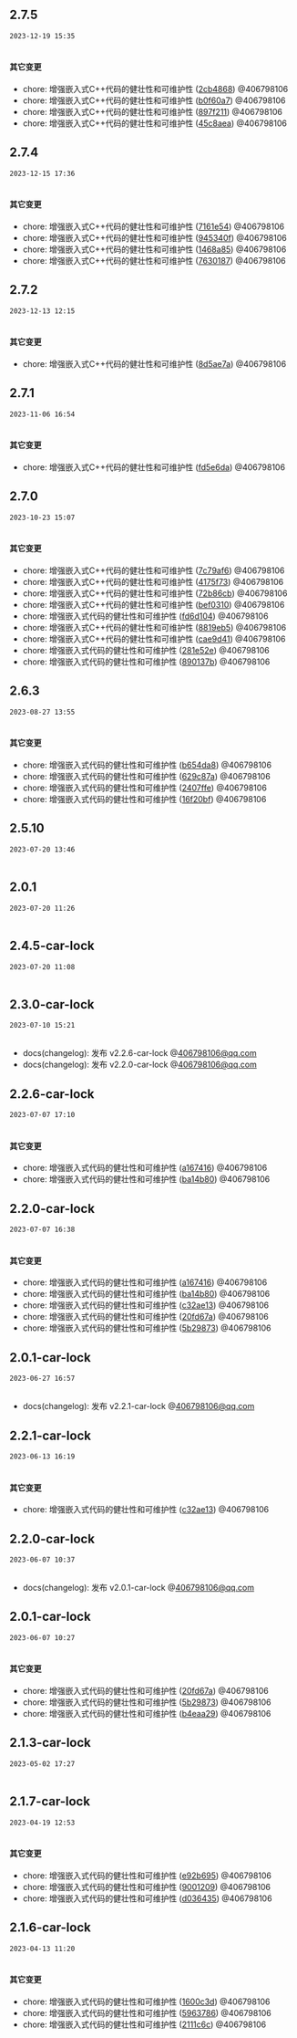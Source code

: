## 2.7.5
`2023-12-19 15:35`<br><br>
#### 其它变更 
- chore: 增强嵌入式C++代码的健壮性和可维护性 ([2cb4868](https://git.pengbocloud.com/lanneng_develop/embedded-monorepo/commit/2cb48688ff09387acc30cb6c20a942f152234326)) @406798106 
- chore: 增强嵌入式C++代码的健壮性和可维护性 ([b0f60a7](https://git.pengbocloud.com/lanneng_develop/embedded-monorepo/commit/b0f60a71b5c51a6ba2f7b6081c14dbf193bc850b)) @406798106 
- chore: 增强嵌入式C++代码的健壮性和可维护性 ([897f211](https://git.pengbocloud.com/lanneng_develop/embedded-monorepo/commit/897f2111facffd685a6acd50f3999f5708f8340b)) @406798106 
- chore: 增强嵌入式C++代码的健壮性和可维护性 ([45c8aea](https://git.pengbocloud.com/lanneng_develop/embedded-monorepo/commit/45c8aea109e1b97ed2d38b59b5acc35b75d235b1)) @406798106 

## 2.7.4
`2023-12-15 17:36`<br><br>
#### 其它变更 
- chore: 增强嵌入式C++代码的健壮性和可维护性 ([7161e54](https://git.pengbocloud.com/lanneng_develop/embedded-monorepo/commit/7161e54fa94c749bb4ea54416857800f2c157e53)) @406798106 
- chore: 增强嵌入式C++代码的健壮性和可维护性 ([945340f](https://git.pengbocloud.com/lanneng_develop/embedded-monorepo/commit/945340faca332318ce395de631c7af3ccb13f557)) @406798106 
- chore: 增强嵌入式C++代码的健壮性和可维护性 ([1468a85](https://git.pengbocloud.com/lanneng_develop/embedded-monorepo/commit/1468a858934b4a06c60a31017650dcb38a8001ef)) @406798106 
- chore: 增强嵌入式C++代码的健壮性和可维护性 ([7630187](https://git.pengbocloud.com/lanneng_develop/embedded-monorepo/commit/7630187ef7750aa014b046e4d47814e99448a039)) @406798106 

## 2.7.2
`2023-12-13 12:15`<br><br>
#### 其它变更 
- chore: 增强嵌入式C++代码的健壮性和可维护性 ([8d5ae7a](https://git.pengbocloud.com/lanneng_develop/embedded-monorepo/commit/8d5ae7a4a8b9621df39ea7eeef3d87d13d669c85)) @406798106 

## 2.7.1
`2023-11-06 16:54`<br><br>
#### 其它变更 
- chore: 增强嵌入式C++代码的健壮性和可维护性 ([fd5e6da](https://git.pengbocloud.com/lanneng_develop/embedded-monorepo/commit/fd5e6da803909335f618ec8ce9a29807e4ecec10)) @406798106 

## 2.7.0
`2023-10-23 15:07`<br><br>
#### 其它变更 
- chore: 增强嵌入式C++代码的健壮性和可维护性 ([7c79af6](https://git.pengbocloud.com/lanneng_develop/embedded-monorepo/commit/7c79af6aeba0b3b93c1a621375cf200478fb09de)) @406798106 
- chore: 增强嵌入式C++代码的健壮性和可维护性 ([4175f73](https://git.pengbocloud.com/lanneng_develop/embedded-monorepo/commit/4175f730af1777462ce44e272192bd482696f8ac)) @406798106 
- chore: 增强嵌入式C++代码的健壮性和可维护性 ([72b86cb](https://git.pengbocloud.com/lanneng_develop/embedded-monorepo/commit/72b86cb707a33d3d7fa7845e92267791acd50235)) @406798106 
- chore: 增强嵌入式C++代码的健壮性和可维护性 ([bef0310](https://git.pengbocloud.com/lanneng_develop/embedded-monorepo/commit/bef0310e7e642265bbf2730342d0e7c6fab94757)) @406798106 
- chore: 增强嵌入式代码的健壮性和可维护性 ([fd6d104](https://git.pengbocloud.com/lanneng_develop/embedded-monorepo/commit/fd6d104827eee7440e8dc52182637a6b86c0803f)) @406798106 
- chore: 增强嵌入式C++代码的健壮性和可维护性 ([8819eb5](https://git.pengbocloud.com/lanneng_develop/embedded-monorepo/commit/8819eb5a4081b1db410d10bdd624b8d17de7f017)) @406798106 
- chore: 增强嵌入式C++代码的健壮性和可维护性 ([cae9d41](https://git.pengbocloud.com/lanneng_develop/embedded-monorepo/commit/cae9d41a081f61e2286caf130ecc0b20929bb5b5)) @406798106 
- chore: 增强嵌入式代码的健壮性和可维护性 ([281e52e](https://git.pengbocloud.com/lanneng_develop/embedded-monorepo/commit/281e52edbe7414176f6f2980a18d984bc4e365f7)) @406798106 
- chore: 增强嵌入式代码的健壮性和可维护性 ([890137b](https://git.pengbocloud.com/lanneng_develop/embedded-monorepo/commit/890137b8982f47d5f93169fbec7c295a7d4652de)) @406798106 

## 2.6.3
`2023-08-27 13:55`<br><br>
#### 其它变更 
- chore: 增强嵌入式代码的健壮性和可维护性 ([b654da8](https://git.pengbocloud.com/lanneng_develop/embedded-monorepo/commit/b654da85469311247f1a593337ad1810988308a3)) @406798106 
- chore: 增强嵌入式代码的健壮性和可维护性 ([629c87a](https://git.pengbocloud.com/lanneng_develop/embedded-monorepo/commit/629c87a10820ae20b7670c7af3fa872bc8a0bc60)) @406798106 
- chore: 增强嵌入式代码的健壮性和可维护性 ([2407ffe](https://git.pengbocloud.com/lanneng_develop/embedded-monorepo/commit/2407ffe4217d257fef608c7160cf2990d859ea57)) @406798106 
- chore: 增强嵌入式代码的健壮性和可维护性 ([16f20bf](https://git.pengbocloud.com/lanneng_develop/embedded-monorepo/commit/16f20bf0cf4f6f7343099a3df1b087e00825c713)) @406798106 

## 2.5.10
`2023-07-20 13:46`<br><br>

## 2.0.1
`2023-07-20 11:26`<br><br>

## 2.4.5-car-lock
`2023-07-20 11:08`<br><br>

## 2.3.0-car-lock
`2023-07-10 15:21`<br><br>
- docs(changelog): 发布 v2.2.6-car-lock @406798106@qq.com 
 - docs(changelog): 发布 v2.2.0-car-lock @406798106@qq.com 

## 2.2.6-car-lock
`2023-07-07 17:10`<br><br>
#### 其它变更 
- chore: 增强嵌入式代码的健壮性和可维护性 ([a167416](https://git.pengbocloud.com/lanneng_develop/embedded-monorepo/commit/a1674161ef92567bb03f21b74e24c2729d365e97)) @406798106 
- chore: 增强嵌入式代码的健壮性和可维护性 ([ba14b80](https://git.pengbocloud.com/lanneng_develop/embedded-monorepo/commit/ba14b806c73da4c3b005027f33bcdca12a85f9b9)) @406798106 

## 2.2.0-car-lock
`2023-07-07 16:38`<br><br>
#### 其它变更 
- chore: 增强嵌入式代码的健壮性和可维护性 ([a167416](https://git.pengbocloud.com/lanneng_develop/embedded-monorepo/commit/a1674161ef92567bb03f21b74e24c2729d365e97)) @406798106 
- chore: 增强嵌入式代码的健壮性和可维护性 ([ba14b80](https://git.pengbocloud.com/lanneng_develop/embedded-monorepo/commit/ba14b806c73da4c3b005027f33bcdca12a85f9b9)) @406798106 
- chore: 增强嵌入式代码的健壮性和可维护性 ([c32ae13](https://git.pengbocloud.com/lanneng_develop/embedded-monorepo/commit/c32ae13883e8dc8f511bf33c0d06e6f803e36a54)) @406798106 
- chore: 增强嵌入式代码的健壮性和可维护性 ([20fd67a](https://git.pengbocloud.com/lanneng_develop/embedded-monorepo/commit/20fd67a3d021af16b9f336cef17a475706352688)) @406798106 
- chore: 增强嵌入式代码的健壮性和可维护性 ([5b29873](https://git.pengbocloud.com/lanneng_develop/embedded-monorepo/commit/5b29873c187a089b25754ec22cc48ab2423131dd)) @406798106 

## 2.0.1-car-lock
`2023-06-27 16:57`<br><br>
- docs(changelog): 发布 v2.2.1-car-lock @406798106@qq.com 

## 2.2.1-car-lock
`2023-06-13 16:19`<br><br>
#### 其它变更 
- chore: 增强嵌入式代码的健壮性和可维护性 ([c32ae13](https://git.pengbocloud.com/lanneng_develop/embedded-monorepo/commit/c32ae13883e8dc8f511bf33c0d06e6f803e36a54)) @406798106 

## 2.2.0-car-lock
`2023-06-07 10:37`<br><br>
- docs(changelog): 发布 v2.0.1-car-lock @406798106@qq.com 

## 2.0.1-car-lock
`2023-06-07 10:27`<br><br>
#### 其它变更 
- chore: 增强嵌入式代码的健壮性和可维护性 ([20fd67a](https://git.pengbocloud.com/lanneng_develop/embedded-monorepo/commit/20fd67a3d021af16b9f336cef17a475706352688)) @406798106 
- chore: 增强嵌入式代码的健壮性和可维护性 ([5b29873](https://git.pengbocloud.com/lanneng_develop/embedded-monorepo/commit/5b29873c187a089b25754ec22cc48ab2423131dd)) @406798106 
- chore: 增强嵌入式代码的健壮性和可维护性 ([b4eaa29](https://git.pengbocloud.com/lanneng_develop/embedded-monorepo/commit/b4eaa29dc1ba225c5ecdada4a14e690e682f654c)) @406798106 

## 2.1.3-car-lock
`2023-05-02 17:27`<br><br>

## 2.1.7-car-lock
`2023-04-19 12:53`<br><br>
#### 其它变更 
- chore: 增强嵌入式代码的健壮性和可维护性 ([e92b695](https://git.pengbocloud.com/lanneng_develop/embedded-monorepo/commit/e92b695126b60881253fa150b80d81fbdbbec09e)) @406798106 
- chore: 增强嵌入式代码的健壮性和可维护性 ([9001209](https://git.pengbocloud.com/lanneng_develop/embedded-monorepo/commit/900120943743332d243633cf789f62ca27dfeb05)) @406798106 
- chore: 增强嵌入式代码的健壮性和可维护性 ([d036435](https://git.pengbocloud.com/lanneng_develop/embedded-monorepo/commit/d0364351752e86e630a1f45f78ba531d6359fb79)) @406798106 

## 2.1.6-car-lock
`2023-04-13 11:20`<br><br>
#### 其它变更 
- chore: 增强嵌入式代码的健壮性和可维护性 ([1600c3d](https://git.pengbocloud.com/lanneng_develop/embedded-monorepo/commit/1600c3db89830561e573d126fdb0fe6ccc051449)) @406798106 
- chore: 增强嵌入式代码的健壮性和可维护性 ([5963786](https://git.pengbocloud.com/lanneng_develop/embedded-monorepo/commit/596378667b05a86717ed05376e4f3b6c85663cd2)) @406798106 
- chore: 增强嵌入式代码的健壮性和可维护性 ([2111c6c](https://git.pengbocloud.com/lanneng_develop/embedded-monorepo/commit/2111c6cedc95fe0616a18cee2164193d918f5927)) @406798106 

